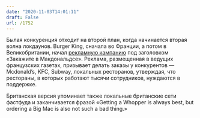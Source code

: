 ```yaml
---
date: "2020-11-03T14:01:11"
draft: False
url: /1752
---
```


[​​](https://telegra.ph/file/75a6eeb6bab6187485417.jpg)Былая конкуренция отходит на второй план, когда начинается вторая волна локдаунов. Burger King, сначала во Франции, а потом в Великобритании, начал [рекламную кампанию](https://adage.com/creativity/work/burger-king-encourages-people-order-mcdonalds-during-next-lockdown/2291711) под заголовком «Закажите в Макдональдсе». Реклама, размещенная в ведущих французских газетах, призывает делать заказы у конкурентов — Mcdonald’s, KFC, Subway, локальных ресторанов, утверждая, что рестораны, в которых работают тысячи сотрудников, нуждаются в поддержке.

Британская версия упоминает также локальные британские сети фастфуда и заканчивается фразой «Getting a Whopper is always best, but ordering a Big Mac is also not such a bad thing.»
